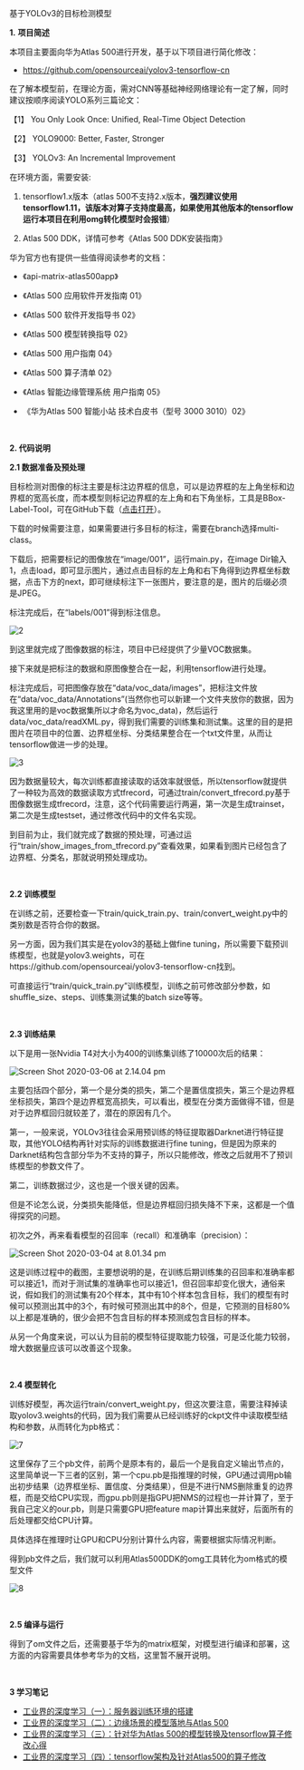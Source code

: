基于YOLOv3的目标检测模型

**1.**  **项目简述**

本项目主要面向华为Atlas 500进行开发，基于以下项目进行简化修改：

* https://github.com/opensourceai/yolov3-tensorflow-cn

在了解本模型前，在理论方面，需对CNN等基础神经网络理论有一定了解，同时建议按顺序阅读YOLO系列三篇论文：

【1】  You Only Look Once: Unified, Real-Time Object Detection

【2】  YOLO9000: Better, Faster, Stronger

【3】  YOLOv3: An Incremental Improvement

在环境方面，需要安装:

1. tensorflow1.x版本（atlas 500不支持2.x版本，**强烈建议使用tensorflow1.11，该版本对算子支持度最高，如果使用其他版本的tensorflow运行本项目在利用omg转化模型时会报错**）

2. Atlas 500 DDK，详情可参考《Atlas 500 DDK安装指南》


华为官方也有提供一些值得阅读参考的文档：

* 《api-matrix-atlas500app》

* 《Atlas 500 应用软件开发指南 01》

* 《Atlas 500 软件开发指导书 02》

* 《Atlas 500 模型转换指导 02》

* 《Atlas 500 用户指南 04》

* 《Atlas 500 算子清单 02》

* 《Atlas 智能边缘管理系统 用户指南 05》

* 《华为Atlas 500 智能小站 技术白皮书（型号 3000 3010）02》

<br/>

**2.  代码说明**

**2.1 数据准备及预处理**

目标检测对图像的标注主要是标注边界框的信息，可以是边界框的左上角坐标和边界框的宽高长度，而本模型则标记边界框的左上角和右下角坐标，工具是BBox-Label-Tool，可在GitHub下载（[点击打开](https://github.com/puzzledqs/BBox-Label-Tool)）。

下载的时候需要注意，如果需要进行多目标的标注，需要在branch选择multi-class。

下载后，把需要标记的图像放在“image/001”，运行main.py，在image Dir输入1，点击load，即可显示图片，通过点击目标的左上角和右下角得到边界框坐标数据，点击下方的next，即可继续标注下一张图片，要注意的是，图片的后缀必须是JPEG。

标注完成后，在“labels/001”得到标注信息。

![2](readme_image/2.png)

到这里就完成了图像数据的标注，项目中已经提供了少量VOC数据集。

接下来就是把标注的数据和原图像整合在一起，利用tensorflow进行处理。

标注完成后，可把图像存放在“data/voc_data/images”，把标注文件放在“data/voc_data/Annotations”(当然你也可以新建一个文件夹放你的数据，因为我这里用的是voc数据集所以才命名为voc_data)，然后运行data/voc_data/readXML.py，得到我们需要的训练集和测试集。这里的目的是把图片在项目中的位置、边界框坐标、分类结果整合在一个txt文件里，从而让tensorflow做进一步的处理。

![3](readme_image/3.png)

因为数据量较大，每次训练都直接读取的话效率就很低，所以tensorflow就提供了一种较为高效的数据读取方式tfrecord，可通过train/convert_tfrecord.py基于图像数据生成tfrecord，注意，这个代码需要运行两遍，第一次是生成trainset，第二次是生成testset，通过修改代码中的文件名实现。

到目前为止，我们就完成了数据的预处理，可通过运行“train/show_images_from_tfrecord.py”查看效果，如果看到图片已经包含了边界框、分类名，那就说明预处理成功。

<br/>

**2.2 训练模型**

在训练之前，还要检查一下train/quick_train.py、train/convert_weight.py中的类别数是否符合你的数据。

另一方面，因为我们其实是在yolov3的基础上做fine tuning，所以需要下载预训练模型，也就是yolov3.weights，可在https://github.com/opensourceai/yolov3-tensorflow-cn找到。

可直接运行“train/quick_train.py”训练模型，训练之前可修改部分参数，如shuffle_size、steps、训练集测试集的batch size等等。

<br/>

**2.3 训练结果**

以下是用一张Nvidia T4对大小为400的训练集训练了10000次后的结果：

![Screen Shot 2020-03-06 at 2.14.04 pm](readme_image/5.png)

主要包括四个部分，第一个是分类的损失，第二个是置信度损失，第三个是边界框坐标损失，第四个是边界框宽高损失，可以看出，模型在分类方面做得不错，但是对于边界框回归就较差了，潜在的原因有几个。

第一，一般来说，YOLOv3往往会采用预训练的特征提取器Darknet进行特征提取，其他YOLO结构再针对实际的训练数据进行fine tuning，但是因为原来的Darknet结构包含部分华为不支持的算子，所以只能修改，修改之后就用不了预训练模型的参数文件了。

第二，训练数据过少，这也是一个很关键的因素。

但是不论怎么说，分类损失能降低，但是边界框回归损失降不下来，这都是一个值得探究的问题。

初次之外，再来看看模型的召回率（recall）和准确率（precision）：

![Screen Shot 2020-03-04 at 8.01.34 pm](readme_image/6.png)

这是训练过程中的截图，主要想说明的是，在训练后期训练集的召回率和准确率都可以接近1，而对于测试集的准确率也可以接近1，但召回率却变化很大，通俗来说，假如我们的测试集有20个样本，其中有10个样本包含目标，我们的模型有时候可以预测出其中的3个，有时候可预测出其中的8个，但是，它预测的目标80%以上都是准确的，很少会把不包含目标的样本预测成包含目标的样本。

从另一个角度来说，可以认为目前的模型特征提取能力较强，可是泛化能力较弱，增大数据量应该可以改善这个现象。

<br/>

**2.4 模型转化**

训练好模型，再次运行train/convert_weight.py，但这次要注意，需要注释掉读取yolov3.weights的代码，因为我们需要从已经训练好的ckpt文件中读取模型结构和参数，从而转化为pb格式：

![7](readme_image/7.png)

这里保存了三个pb文件，前两个是原本有的，最后一个是我自定义输出节点的，这里简单说一下三者的区别，第一个cpu.pb是指推理的时候，GPU通过调用pb输出初步结果（边界框坐标、置信度、分类结果），但是不进行NMS删除重复的边界框，而是交给CPU实现，而gpu.pb则是指GPU把NMS的过程也一并计算了，至于我自己定义的our.pb，则是只需要GPU把feature map计算出来就好，后面所有的后处理都交给CPU计算。

具体选择在推理时让GPU和CPU分别计算什么内容，需要根据实际情况判断。

得到pb文件之后，我们就可以利用Atlas500DDK的omg工具转化为om格式的模型文件

![8](readme_image/8.png)

<br/>

**2.5 编译与运行**

得到了om文件之后，还需要基于华为的matrix框架，对模型进行编译和部署，这方面的内容需要具体参考华为的文档，这里暂不展开说明。

<br/>

**3 学习笔记**

* [工业界的深度学习（一）：服务器训练环境的搭建](https://blog.csdn.net/jesseyule/article/details/104601282)
* [工业界的深度学习（二）：边缘场景的模型落地与Atlas 500](https://blog.csdn.net/jesseyule/article/details/104683695)
* [工业界的深度学习（三）：针对华为Atlas 500的模型转换及tensorflow算子修改心得](https://blog.csdn.net/jesseyule/article/details/104931677)
* [工业界的深度学习（四）：tensorflow架构及针对Atlas500的算子修改](https://blog.csdn.net/jesseyule/article/details/106149346)



